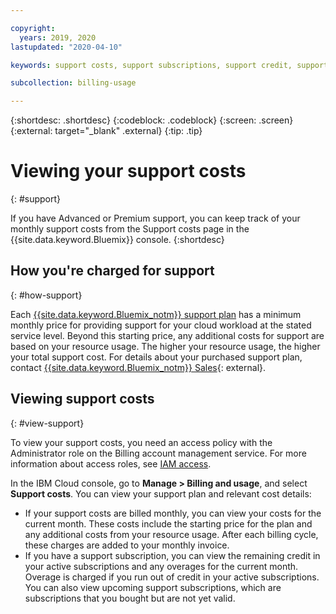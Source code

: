 ```yaml
---

copyright:
  years: 2019, 2020
lastupdated: "2020-04-10"

keywords: support costs, support subscriptions, support credit, support

subcollection: billing-usage

---
```


{:shortdesc: .shortdesc}
{:codeblock: .codeblock}
{:screen: .screen}
{:external: target="_blank" .external}
{:tip: .tip}

# Viewing your support costs
{: #support}

If you have Advanced or Premium support, you can keep track of your monthly support costs from the Support costs page in the {{site.data.keyword.Bluemix}} console. 
{:shortdesc}

## How you're charged for support
{: #how-support}

Each [{{site.data.keyword.Bluemix_notm}} support plan](/docs/get-support?topic=get-support-support-plans) has a minimum monthly price for providing support for your cloud workload at the stated service level. Beyond this starting price, any additional costs for support are based on your resource usage. The higher your resource usage, the higher your total support cost. For details about your purchased support plan, contact [{{site.data.keyword.Bluemix_notm}} Sales](https://cloud.ibm.com/catalog?contactmodule){: external}.

## Viewing support costs
{: #view-support}

To view your support costs, you need an access policy with the Administrator role on the Billing account management service. For more information about access roles, see [IAM access](/docs/iam?topic=iam-userroles).

In the IBM Cloud console, go to **Manage > Billing and usage**, and select **Support costs**. You can view your support plan and relevant cost details:
* If your support costs are billed monthly, you can view your costs for the current month. These costs include the starting price for the plan and any additional costs from your resource usage. After each billing cycle, these charges are added to your monthly invoice.  
* If you have a support subscription, you can view the remaining credit in your active subscriptions and any overages for the current month. Overage is charged if you run out of credit in your active subscriptions. You can also view upcoming support subscriptions, which are subscriptions that you bought but are not yet valid.
